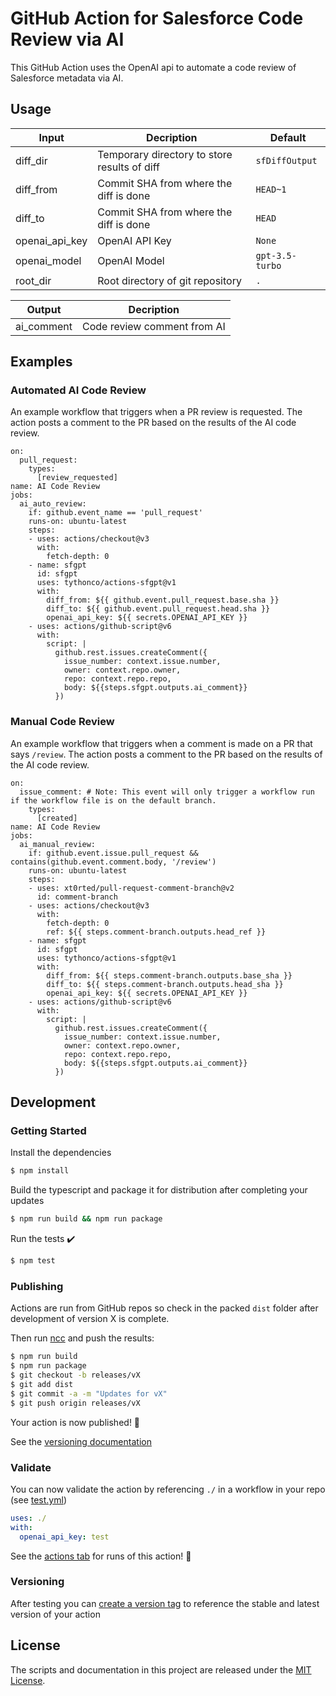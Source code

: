# GitHub Action for Salesforce Code Review via AI

This GitHub Action uses the OpenAI api to automate a code review of Salesforce metadata via AI.

## Usage

| Input | Decription | Default |
| --- | --- | --- |
| diff_dir | Temporary directory to store results of diff | `sfDiffOutput` |
| diff_from | Commit SHA from where the diff is done | `HEAD~1` |
| diff_to | Commit SHA from where the diff is done | `HEAD` |
| openai_api_key | OpenAI API Key | `None` |
| openai_model | OpenAI Model | `gpt-3.5-turbo` |
| root_dir | Root directory of git repository | `.` |

| Output | Decription |
| --- | --- |
| ai_comment | Code review comment from AI |

## Examples

### Automated AI Code Review

An example workflow that triggers when a PR review is requested. The action posts a comment to the PR based on the results of the AI code review.

```
on:
  pull_request:
    types:
      [review_requested]
name: AI Code Review
jobs:
  ai_auto_review:
    if: github.event_name == 'pull_request'
    runs-on: ubuntu-latest
    steps:
    - uses: actions/checkout@v3
      with:
        fetch-depth: 0
    - name: sfgpt
      id: sfgpt
      uses: tythonco/actions-sfgpt@v1
      with:
        diff_from: ${{ github.event.pull_request.base.sha }}
        diff_to: ${{ github.event.pull_request.head.sha }}
        openai_api_key: ${{ secrets.OPENAI_API_KEY }}
    - uses: actions/github-script@v6
      with:
        script: |
          github.rest.issues.createComment({
            issue_number: context.issue.number,
            owner: context.repo.owner,
            repo: context.repo.repo,
            body: ${{steps.sfgpt.outputs.ai_comment}}
          })
```

### Manual Code Review

An example workflow that triggers when a comment is made on a PR that says `/review`. The action posts a comment to the PR based on the results of the AI code review.

```
on:
  issue_comment: # Note: This event will only trigger a workflow run if the workflow file is on the default branch.
    types:
      [created]
name: AI Code Review
jobs:
  ai_manual_review:
    if: github.event.issue.pull_request && contains(github.event.comment.body, '/review')
    runs-on: ubuntu-latest
    steps:
    - uses: xt0rted/pull-request-comment-branch@v2
      id: comment-branch
    - uses: actions/checkout@v3
      with:
        fetch-depth: 0
        ref: ${{ steps.comment-branch.outputs.head_ref }}
    - name: sfgpt
      id: sfgpt
      uses: tythonco/actions-sfgpt@v1
      with:
        diff_from: ${{ steps.comment-branch.outputs.base_sha }}
        diff_to: ${{ steps.comment-branch.outputs.head_sha }}
        openai_api_key: ${{ secrets.OPENAI_API_KEY }}
    - uses: actions/github-script@v6
      with:
        script: |
          github.rest.issues.createComment({
            issue_number: context.issue.number,
            owner: context.repo.owner,
            repo: context.repo.repo,
            body: ${{steps.sfgpt.outputs.ai_comment}}
          })
```

## Development

### Getting Started

Install the dependencies  
```bash
$ npm install
```

Build the typescript and package it for distribution after completing your updates
```bash
$ npm run build && npm run package
```

Run the tests :heavy_check_mark:  
```bash
$ npm test
```

### Publishing

Actions are run from GitHub repos so check in the packed `dist` folder after development of version X is complete.

Then run [ncc](https://github.com/zeit/ncc) and push the results:
```bash
$ npm run build
$ npm run package
$ git checkout -b releases/vX
$ git add dist
$ git commit -a -m "Updates for vX"
$ git push origin releases/vX
```

Your action is now published! :rocket: 

See the [versioning documentation](https://github.com/actions/toolkit/blob/master/docs/action-versioning.md)

### Validate

You can now validate the action by referencing `./` in a workflow in your repo (see [test.yml](.github/workflows/test.yml))

```yaml
uses: ./
with:
  openai_api_key: test
```

See the [actions tab](https://github.com/actions/typescript-action/actions) for runs of this action! :rocket:

### Versioning

After testing you can [create a version tag](https://github.com/actions/toolkit/blob/master/docs/action-versioning.md) to reference the stable and latest version of your action

## License

The scripts and documentation in this project are released under the [MIT License](LICENSE.md).